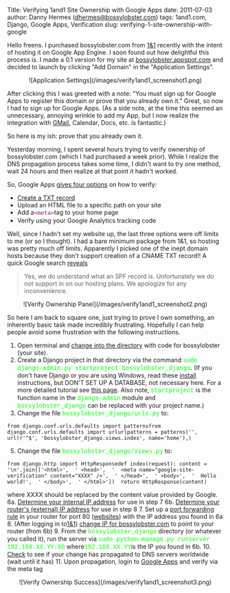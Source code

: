 Title: Verifying 1and1 Site Ownership with Google Apps
date: 2011-07-03
author: Danny Hermes (dhermes@bossylobster.com)
tags: 1and1.com, Django, Google Apps, Verification
slug: verifying-1-site-ownership-with-google

Hello freens. I purchased bossylobster.com from [1&1](http://1and1.com/)
recently with the intent of hosting it on Google App Engine. I soon
found out how delightful this process is. I made a 0.1 version for my
site at [bossylobster.appspot.com](http://bossylobster.appspot.com/) and
decided to launch by clicking "Add Domain" in the "Application
Settings".

<div markdown="1" style="text-align: center;">
  ![Application Settings](/images/verify1and1_screenshot1.png)
</div>

After clicking this I was greeted with a note: "You must sign up for
Google Apps to register this domain or prove that you already own it."
Great, so now I had to sign up for Google Apps. (As a side note, at the
time this seemed an unnecessary, annoying wrinkle to add my App, but I
now realize the integration with [GMail](http://mail.bossylobster.com/),
Calendar, Docs, etc. is fantastic.)

So here is my ish: prove that you already own it.

Yesterday morning, I spent several hours trying to verify ownership of
bossylobster.com (which I had purchased a week prior). While I realize
the DNS propagation process takes some time, I didn't want to try one
method, wait 24 hours and then realize at that point it hadn't worked.

So, Google Apps [gives four
options](http://www.google.com/support/a/bin/answer.py?answer=60216) on
how to verify:

-   [Create a TXT
    record](http://www.google.com/support/a/bin/answer.py?answer=183895)
-   Upload an HTML file to a specific path on your site
-   Add a<span class="Apple-style-span"
    style="background-color: white; color: white; font-family: Arial, Tahoma, Helvetica, FreeSans, sans-serif; font-size: 13px; line-height: 18px;"><span
    class="Apple-style-span"
    style="color: #881280; font-family: monospace; white-space: pre-wrap;">\<meta</span><span
    class="Apple-style-span"
    style="color: #881280; font-family: monospace; white-space: pre-wrap;">\></span></span>tag
    to your home page
-   Verify using your Google Analytics tracking code


Well, since I hadn't set my website up, the last three options were off
limits to me (or so I thought). I had a bare minimum package from 1&1,
so hosting was pretty much off limits. Apparently I picked one of the
inept domain hosts because they don't support creation of a CNAME TXT
record!! A quick Google search
[reveals](http://webmasters.stackexchange.com/questions/859/how-can-i-create-an-spf-record-on-my-1and1-com-hosted-domain)

> Yes, we do understand what an SPF record is. Unfortunately we
> do not support in on our hosting plans. We apologize for any
> inconvenience.

<div markdown="1" style="text-align: center;">
  ![Verify Ownership Panel](/images/verify1and1_screenshot2.png)
</div>

So here I am back to square one, just trying to prove I own something,
an inherently basic task made incredibly frustrating. Hopefully I can
help people avoid some frustration with the following instructions.

1. Open terminal and [change into the
directory](http://ss64.com/bash/cd.html) with code for bossylobster
(your site).
2. Create a Django project in that directory via the command
<span class="Apple-style-span"
style="color: lime; font-family: 'Courier New', Courier, monospace;">sudo
django-admin.py startproject bossylobster\_django</span>.
(If you don't have Django or you are using Windows, read these
[install](https://docs.djangoproject.com/en/1.3/intro/install/)
instructions, but DON'T SET UP A DATABASE, not necessary here. For a
more detailed tutorial see [this
page](https://docs.djangoproject.com/en/1.3/intro/tutorial01/). Also
note, <span class="Apple-style-span"
style="color: lime; font-family: 'Courier New', Courier, monospace;">startproject</span>
is the function name in the <span class="Apple-style-span"
style="color: lime; font-family: 'Courier New', Courier, monospace;">django-admin</span>
module and <span class="Apple-style-span"
style="color: lime; font-family: 'Courier New', Courier, monospace;">bossylobster\_django</span>
can be replaced with your project name.)
4. Change the file <span class="Apple-style-span"
style="color: lime; font-family: 'Courier New', Courier, monospace;">bossylobster\_django/urls.py</span>
to:

~~~~ {.prettyprint style="background-color: white;"}
from django.conf.urls.defaults import patternsfrom django.conf.urls.defaults import urlurlpatterns = patterns('', url(r'^$', 'bossylobster_django.views.index', name='home'),)
~~~~

5. Change the file <span class="Apple-style-span"
style="color: lime; font-family: 'Courier New', Courier, monospace;">bossylobster\_django/views.py</span>
to:

~~~~ {.prettyprint style="background-color: white;"}
from django.http import HttpResponsedef index(request): content = '\n'.join(['<html>',  ' <head>',  '  <meta name="google-site-verification" content="XXXX" />',  ' </head>',  ' <body>',  '  Hello world!',  ' </body>',  ' </html>'])  return HttpResponse(content)
~~~~

where XXXX should be replaced by the content value provided by Google.
6a. [Determine your internal IP
address](http://www.bitwiseim.com/wiki/index.php?title=Determine_your_LAN_/_Local_/_Internal_IP_Address)
for use in step 7
6b. [Determine your router's (external) IP
address](http://checkip.dyndns.com/) for use in step 8
7. Set up a [port forwarding rule](http://portforward.com/dyndns/) in
your router for port 80 ([websites](https://www.grc.com/port_80.htm))
with the IP address you found in 6a
8. (After logging in to[1&1](http://1and1.com/)) [change IP for
bossylobster.com](http://faq.1and1.com/domains/domain_admin/dns_settings/13.html)
to point to your router (from 6b)
9. From the <span class="Apple-style-span"
style="color: lime; font-family: 'Courier New', Courier, monospace;">bossylobster\_django</span>
directory (or whatever you called it), run the server via
<span class="Apple-style-span"
style="color: lime; font-family: 'Courier New', Courier, monospace;">sudo
python manage.py runserver 192.168.XX.YY:80</span>
where<span class="Apple-style-span"
style="color: lime; font-family: 'Courier New', Courier, monospace;">192.168.XX.YY</span>is
the IP you found in 6b.
10. [Check](http://www.whatsmydns.net/#A/bossylobster.com) to see if
your change has propagated to DNS servers worldwide (wait until it has)
11. Upon propagation, login to [Google Apps](https://www.google.com/a)
and verify via the meta tag

<div markdown="1" style="text-align: center;">
  ![Verify Ownership Success](/images/verify1and1_screenshot3.png)
</div>
